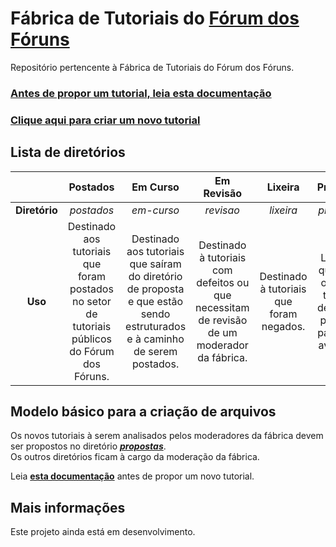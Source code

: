 # Fábrica de Tutoriais do [Fórum dos Fóruns](http://ajuda.forumeiros.com/)

Repositório pertencente à Fábrica de Tutoriais do Fórum dos Fóruns.  

<h3><a href="https://github.com/Forumeiros/Factory/wiki/Como-propor-um-tutorial">Antes de propor um tutorial, leia <u>esta</u> documentação</a></h3>
<h3><a href="https://github.com/Forumeiros/Factory/new/master/propostas">Clique <u>aqui</u> para criar um novo tutorial</a></h3>

## Lista de diretórios

|               |                                          **Postados**                                          |                                                        **Em Curso**                                                       |                                        **Em Revisão**                                       |                **Lixeira**               |                                  **Propostas**                                 |
|:-------------:|:----------------------------------------------------------------------------------------------:|:-------------------------------------------------------------------------------------------------------------------------:|:-------------------------------------------------------------------------------------------:|:----------------------------------------:|:------------------------------------------------------------------------------:|
| **Diretório** |                                           _postados_                                           |                                                         _em-curso_                                                        |                                          _revisao_                                          |                 _lixeira_                |                                   _propostas_                                  |
|    **Uso**    | Destinado aos tutoriais que foram postados no setor de tutoriais públicos do Fórum dos Fóruns. | Destinado aos tutoriais que saíram do diretório de proposta e que estão sendo estruturados e à caminho de serem postados. | Destinado à tutoriais com defeitos ou que necessitam de revisão de um moderador da fábrica. | Destinado à tutoriais que foram negados. | Local em que todos os novos tutoriais devem ser postados para a sua avaliação. |

## Modelo básico para a criação de arquivos

Os novos tutoriais à serem analisados pelos moderadores da fábrica devem ser propostos no diretório _**[propostas](https://github.com/Forumeiros/Factory/tree/master/propostas)**_.  
Os outros diretórios ficam à cargo da moderação da fábrica.

Leia **[esta documentação](https://github.com/Forumeiros/Factory/wiki/Como-propor-um-tutorial)** antes de propor um novo tutorial.

## Mais informações

Este projeto ainda está em desenvolvimento.
